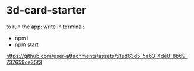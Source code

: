 # 3d-card-starter

to run the app:
write in terminal:

* npm i
* npm start

https://github.com/user-attachments/assets/51ed63d5-5a63-4de8-8b69-737659ce35f3



